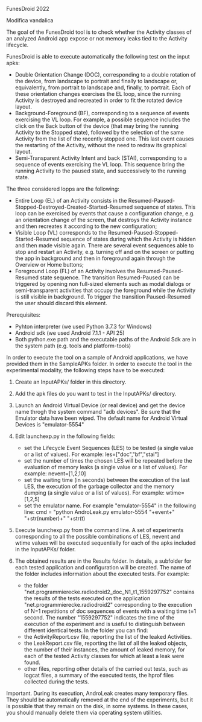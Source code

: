 FunesDroid 2022

Modifica vandalica

The goal of the FunesDroid tool is to check whether the Activity classes of an analyzed Android app expose or not memory leaks tied to the Activity lifecycle.

FunesDroid is able to execute automatically the following test on the input apks:
- Double Orientation Change (DOC), corresponding to a double rotation of the device, from landscape to portrait and finally to landscape or, equivalently, from portrait to landscape and, finally, to portrait. Each of these orientation changes exercises the EL loop, since the running Activity is destroyed and recreated in order to fit the rotated device layout. 
- Background-Foreground (BF), corresponding to a sequence of events exercising the VL loop. For example, a possible sequence includes the click on the Back button of the device (that may bring the running Activity to the Stopped state), followed by the selection of the same Activity from the list of the recently stopped one. This last event causes the restarting of the Activity, without the need to redraw its graphical layout.
- Semi-Transparent Activity Intent and back (STAI), corresponding to  a sequence of events exercising the VL loop. This sequence bring the running Activity to the paused state, and successively to the running state.

The three considered lopps are the following:
- Entire Loop (EL) of an Activity consists in the Resumed-Paused-Stopped-Destroyed-Created-Started-Resumed sequence of states. This loop can be exercised by events that cause a configuration change, e.g. an orientation change of the screen, that destroys the Activity instance and then recreates it according to the new configuration; 
- Visible Loop (VL) corresponds to the Resumed-Paused-Stopped-Started-Resumed sequence of states during which the Activity is hidden and then made visible again. There are several event sequences able to stop and restart an Activity, e.g. turning off and on the screen or putting the app in background and then in foreground again through the Overview or Home buttons;
- Foreground Loop (FL) of an Activity involves the Resumed-Paused-Resumed state sequence.
The transition Resumed-Paused can be triggered by opening non full-sized elements such as modal dialogs or semi-transparent activities that occupy the foreground while the Activity is still visible in background. To trigger the transition Paused-Resumed the user should discard this element.

Prerequisites:
- Pyhton interpreter (we used Python 3.7.3 for Windows)
- Android sdk (we used Android 7.1.1 - API 25)
- Both python.exe path and the executable paths of the Android Sdk are in the system path (e.g. tools and platform-tools)

In order to execute the tool on a sample of Android applications, we have provided them in the SampleAPKs folder.
In order to execute the tool in the experimental modality, the following steps have to be executed:

1) Create an InputAPKs/ folder in this directory. 

2) Add the apk files do you want to test in the InputAPKs/ directory.

3) Launch an Android Virtual Device (or real device) and get the device name throgh the system command "adb devices".
Be sure that the Emulator data have been wiped. The default name for Android Virtual Devices is "emulator-5554" 

4) Edit launchexp.py in the following fields:
	- set the Lifecycle Event Sequences (LES) to be tested (a single value or a list of values). For example:
		les=["doc","bf","stai"]
	- set the number of times the chosen LES will be repeated before the evaluation of memory leaks (a single value or a list of values). For example:
		nevent=[1,2,10]
	- set the waiting time (in seconds) between the execution of the last LES, the execution of the garbage collector and the memory dumping (a single value or a list of values). For example:
		wtime=[1,2,5]
	- set the emulator name. For example "emulator-5554" in the following line:
		cmd = "python AndroLeak.py emulator-5554 "+event+" "+str(number)+" "+str(t)

5) Execute launchexp.py from the command line. A set of experiments corresponding to all the possible combinations of LES, nevent and wtime values will be executed sequentially for each of the apks included in the InputAPKs/ folder.

6) The obtained results are in the Results folder. In details, a subfolder for each tested application and configuration will be created. The name of the folder includes information about the executed tests. For example:
	- the folder "net.programmierecke.radiodroid2_doc_N1_t1_1559297752" contains the results of the tests executed on the application "net.programmierecke.radiodroid2" corresponding to the execution of N=1 repetitions of doc sequences of events with a waiting time t=1 second. The number "1559297752" indicates the time of the execution of the experiment and is useful to distinguish between different identical tests.
In the folder you can find:
	- the ActivityReport.csv file, reporting the list of the leaked Activities.
	- the LeakReport.csv file, reporting the list of all the leaked objects, the number of their instances, the amount of leaked memory, for each of the tested Activity classes for which at least a leak were found.
	- other files, reporting other details of the carried out tests, such as logcat files, a summary of the executed tests, the hprof files collected during the tests.
		
Important. During its execution, AndroLeak creates many temporary files. They should be automatically removed at the end of the experiments, but it is possible that they remain on the disk, in some systems. In these cases, you should manually delete them via operating system utilities.
 

